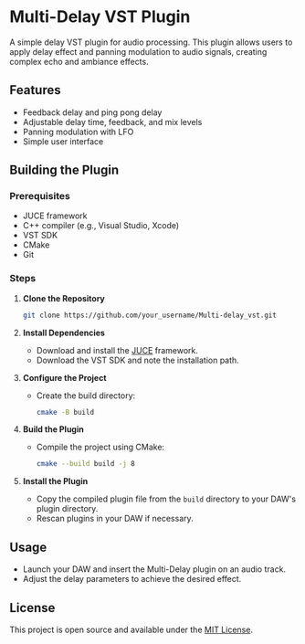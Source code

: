 # Multi-Delay VST Plugin

A simple delay VST plugin for audio processing. This plugin allows users to apply delay effect and panning modulation to audio signals, creating complex echo and ambiance effects.

## Features
- Feedback delay and ping pong delay 
- Adjustable delay time, feedback, and mix levels
- Panning modulation with LFO
- Simple user interface

## Building the Plugin

### Prerequisites

- JUCE framework
- C++ compiler (e.g., Visual Studio, Xcode)
- VST SDK
- CMake
- Git

### Steps

1. **Clone the Repository**

    ```bash
    git clone https://github.com/your_username/Multi-delay_vst.git
    ```

2. **Install Dependencies**

    - Download and install the [JUCE](https://juce.com/) framework.
    - Download the VST SDK and note the installation path.

3. **Configure the Project**

    - Create the build directory:

        ```bash
        cmake -B build
        ```

4. **Build the Plugin**

    - Compile the project using CMake:

        ```bash
        cmake --build build -j 8
        ```

5. **Install the Plugin**

    - Copy the compiled plugin file from the `build` directory to your DAW's plugin directory.
    - Rescan plugins in your DAW if necessary.

## Usage

- Launch your DAW and insert the Multi-Delay plugin on an audio track.
- Adjust the delay parameters to achieve the desired effect.

## License

This project is open source and available under the [MIT License](LICENSE).


